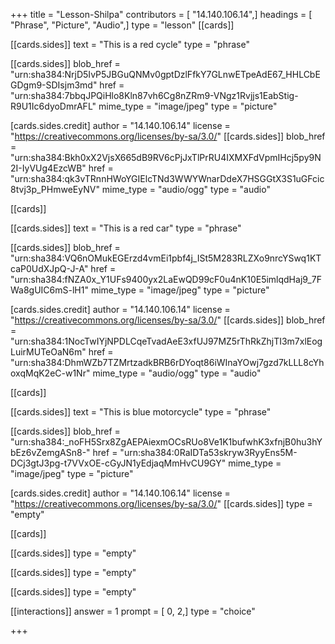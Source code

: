 +++
title = "Lesson-Shilpa"
contributors = [ "14.140.106.14",]
headings = [ "Phrase", "Picture", "Audio",]
type = "lesson"
[[cards]]

[[cards.sides]]
text = "This is a red cycle"
type = "phrase"

[[cards.sides]]
blob_href = "urn:sha384:NrjD5IvP5JBGuQNMv0gptDzlFfkY7GLnwETpeAdE67_HHLCbEGDgm9-SDIsjm3md"
href = "urn:sha384:7bbqJPQiHlo8Kln87vh6Cg8nZRm9-VNgz1Rvjjs1EabStig-R9U1Ic6dyoDmrAFL"
mime_type = "image/jpeg"
type = "picture"

[cards.sides.credit]
author = "14.140.106.14"
license = "https://creativecommons.org/licenses/by-sa/3.0/"
[[cards.sides]]
blob_href = "urn:sha384:Bkh0xX2VjsX665dB9RV6cPjJxTlPrRU4IXMXFdVpmIHcj5py9N2I-IyVUg4EzcWB"
href = "urn:sha384:qk3vTRnnHWoYGIElcTNd3WWYWnarDdeX7HSGGtX3S1uGFcic8tvj3p_PHmweEyNV"
mime_type = "audio/ogg"
type = "audio"

[[cards]]

[[cards.sides]]
text = "This is a red car"
type = "phrase"

[[cards.sides]]
blob_href = "urn:sha384:VQ6nOMukEGErzd4vmEi1pbf4j_ISt5M283RLZXo9nrcYSwq1KTcaP0UdXJpQ-J-A"
href = "urn:sha384:fNZA0x_Y1UFs9400yx2LaEwQD99cF0u4nK10E5imlqdHaj9_7FWa8gUIC6mS-lH1"
mime_type = "image/jpeg"
type = "picture"

[cards.sides.credit]
author = "14.140.106.14"
license = "https://creativecommons.org/licenses/by-sa/3.0/"
[[cards.sides]]
blob_href = "urn:sha384:1NocTwIYjNPDLCqeTvadAeE3xfUJ97MZ5rThRkZhjTI3m7xlEogLuirMUTeOaN6m"
href = "urn:sha384:DhmWZb7TZMrtzadkBRB6rDYoqt86iWInaYOwj7gzd7kLLL8cYhoxqMqK2eC-w1Nr"
mime_type = "audio/ogg"
type = "audio"

[[cards]]

[[cards.sides]]
text = "This is blue motorcycle"
type = "phrase"

[[cards.sides]]
blob_href = "urn:sha384:_noFH5Srx8ZgAEPAiexmOCsRUo8Ve1K1bufwhK3xfnjB0hu3hYbEz6vZemgASn8-"
href = "urn:sha384:0RaIDTa53skryw3RyyEns5M-DCj3gtJ3pg-t7VVxOE-cGyJN1yEdjaqMmHvCU9GY"
mime_type = "image/jpeg"
type = "picture"

[cards.sides.credit]
author = "14.140.106.14"
license = "https://creativecommons.org/licenses/by-sa/3.0/"
[[cards.sides]]
type = "empty"

[[cards]]

[[cards.sides]]
type = "empty"

[[cards.sides]]
type = "empty"

[[cards.sides]]
type = "empty"

[[interactions]]
answer = 1
prompt = [ 0, 2,]
type = "choice"

+++
